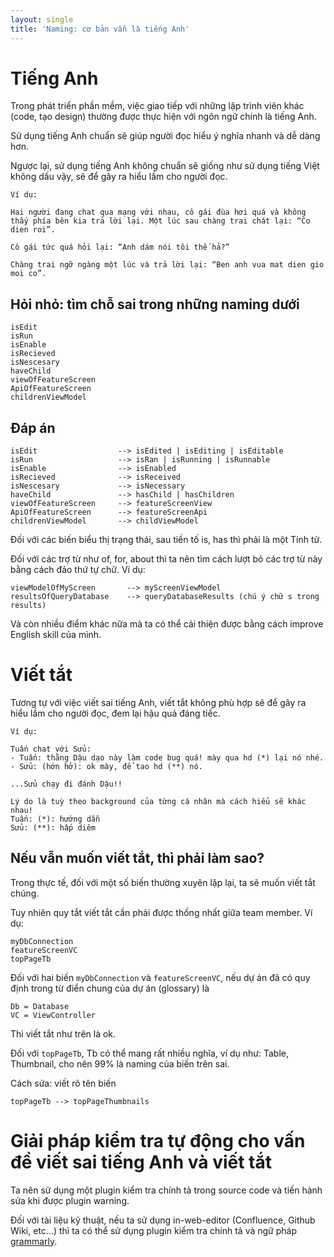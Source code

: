 ```yaml
---
layout: single
title: 'Naming: cơ bản vẫn là tiếng Anh'
---
```


# Tiếng Anh

Trong phát triển phần mềm, việc giao tiếp với những lập trình viên khác (code, tạo design) thường được thực hiện với ngôn ngữ chính là tiếng Anh.

Sử dụng tiếng Anh chuẩn sẽ giúp người đọc hiểu ý nghĩa nhanh và dễ dàng hơn.

Ngược lại, sử dụng tiếng Anh không chuẩn sẽ giống như sử dụng tiếng Việt không dấu vậy, sẽ để gây ra hiểu lầm cho người đọc.

```
Ví dụ:

Hai người đang chat qua mạng với nhau, cô gái đùa hơi quá và không thấy phía bên kia trả lời lại. Một lúc sau chàng trai chát lại: “Co dien roi”.

Cô gái tức quá hỏi lại: “Anh dám nói tôi thế hả?”

Chàng trai ngỡ ngàng một lúc và trả lời lại: “Ben anh vua mat dien gio moi co”.
```

## Hỏi nhỏ: tìm chỗ sai trong những naming dưới

```
isEdit
isRun
isEnable
isRecieved
isNescesary
haveChild
viewOfFeatureScreen
ApiOfFeatureScreen
childrenViewModel
```

## Đáp án

```
isEdit                  --> isEdited | isEditing | isEditable
isRun                   --> isRan | isRunning | isRunnable
isEnable                --> isEnabled
isRecieved              --> isReceived
isNescesary             --> isNecessary
haveChild               --> hasChild | hasChildren
viewOfFeatureScreen     --> featureScreenView
ApiOfFeatureScreen      --> featureScreenApi
childrenViewModel       --> childViewModel
```

Đối với các biến biểu thị trạng thái, sau tiền tố is, has thì phải là một Tính từ.

Đối với các trợ từ như of, for, about thì ta nên tìm cách lượt bỏ các trợ từ này bằng cách đảo thứ tự chữ. Ví dụ:

```
viewModelOfMyScreen       --> myScreenViewModel
resultsOfQueryDatabase    --> queryDatabaseResults (chú ý chữ s trong results)
```

Và còn nhiều điểm khác nữa mà ta có thể cải thiện được bằng cách improve English skill của mình.

# Viết tắt

Tương tự với việc viết sai tiếng Anh, viết tắt không phù hợp sẽ để gây ra hiểu lầm cho người đọc, đem lại hậu quả đáng tiếc.

```
Ví dụ:

Tuấn chat với Sửu:
- Tuấn: thằng Dậu dạo này làm code bug quá! mày qua hd (*) lại nó nhé.
- Sửu: (hớn hở): ok mày, để tao hd (**) nó.

...Sửu chạy đi đánh Dậu!!

Lý do là tuỳ theo background của từng cá nhân mà cách hiểu sẽ khác nhau!
Tuấn: (*): hướng dẫn
Sửu: (**): hấp diêm
```

## Nếu vẫn muốn viết tắt, thì phải làm sao?

Trong thực tế, đối với một số biến thường xuyên lặp lại, ta sẽ muốn viết tắt chúng.

Tuy nhiên quy tắt viết tắt cần phải được thống nhất giữa team member. Ví dụ:

```
myDbConnection
featureScreenVC
topPageTb
```

Đối với hai biến `myDbConnection` và `featureScreenVC`, nếu dự án đã có quy định trong từ điển chung của dự án (glossary) là

```
Db = Database
VC = ViewController
```

Thì viết tắt như trên là ok.

Đối với `topPageTb`, Tb có thể mang rất nhiều nghĩa, ví dụ như: Table, Thumbnail, cho nên 99% là naming của biến trên sai.

Cách sửa: viết rõ tên biến

```
topPageTb --> topPageThumbnails
```

# Giải pháp kiểm tra tự động cho vấn đề viết sai tiếng Anh và viết tắt

Ta nên sử dụng một plugin kiểm tra chính tả trong source code và tiến hành sửa khi được plugin warning.

Đối với tài liệu kỹ thuật, nếu ta sử dụng in-web-editor (Confluence, Github Wiki, etc...) thì ta có thể sử dụng plugin kiểm tra chính tả và ngữ pháp [grammarly][grammarly].

[grammarly]: https://www.grammarly.com/
